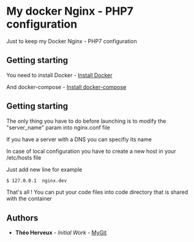 # My docker Nginx - PHP7 configuration

Just to keep my Docker Nginx - PHP7 configuration

## Getting starting

You need to install Docker - [Install Docker](https://docs.docker.com/engine/installation/#server)

And docker-compose - [Install docker-compose](https://docs.docker.com/compose/install/#install-compose)

## Getting starting

The only thing you have to do before launching is to modify the "server_name" param into nginx.conf file

If you have a server with a DNS you can specifiy its name

In case of local configuration you have to create a new host in your /etc/hosts file

Just add new line for example 

```bash
$ 127.0.0.1	 nginx.dev
```
That's all ! You can put your code files into code directory that is shared with the container

## Authors

* **Théo Herveux** - *Initial Work* - [MyGit](https://github.com/Hurobaki)
